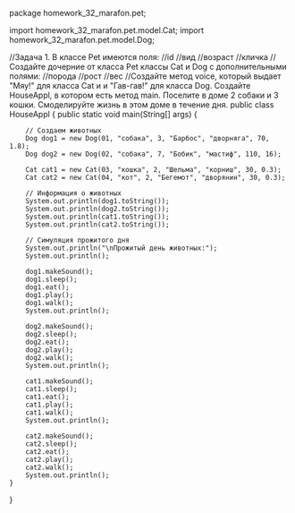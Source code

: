 package homework_32_marafon.pet;

import homework_32_marafon.pet.model.Cat;
import homework_32_marafon.pet.model.Dog;

//Задача 1. В классе Pet имеются поля:
//id
//вид
//возраст
//кличка
//Создайте дочерние от класса Pet классы Cat и Dog c дополнительными полями:
//порода
//рост
//вес
//Создайте метод voice, который выдает "Мяу!" для класса Cat и и "Гав-гав!" для класса Dog. Создайте HouseAppl, в котором есть метод main. Поселите в доме 2 собаки и 3 кошки. Смоделируйте жизнь в этом доме в течение дня.
public class HouseAppl {
    public static void main(String[] args) {

        // Создаем животных
        Dog dog1 = new Dog(01, "собака", 3, "Барбос", "дворняга", 70, 1.8);
        Dog dog2 = new Dog(02, "собака", 7, "Бобик", "мастиф", 110, 16);

        Cat cat1 = new Cat(03, "кошка", 2, "Шельма", "корниш", 30, 0.3);
        Cat cat2 = new Cat(04, "кот", 2, "Бегемот", "дворянин", 30, 0.3);

        // Информация о животных
        System.out.println(dog1.toString());
        System.out.println(dog2.toString());
        System.out.println(cat1.toString());
        System.out.println(cat2.toString());

        // Симуляция прожитого дня
        System.out.println("\nПрожитый день животных:");
        System.out.println();

        dog1.makeSound();
        dog1.sleep();
        dog1.eat();
        dog1.play();
        dog1.walk();
        System.out.println();

        dog2.makeSound();
        dog2.sleep();
        dog2.eat();
        dog2.play();
        dog2.walk();
        System.out.println();

        cat1.makeSound();
        cat1.sleep();
        cat1.eat();
        cat1.play();
        cat1.walk();
        System.out.println();

        cat2.makeSound();
        cat2.sleep();
        cat2.eat();
        cat2.play();
        cat2.walk();
        System.out.println();
    }
}
